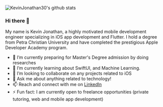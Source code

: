 ![KevinJonathan30's github stats](https://github-readme-stats.vercel.app/api?username=KevinJonathan30&show_icons=true&theme=transparent)

### Hi there 👋

My name is Kevin Jonathan, a highly motivated mobile development engineer specializing in iOS app development and Flutter. I hold a degree from Petra Christian University and have completed the prestigious Apple Developer Academy program.

- 🔭 I’m currently preparing for Master's Degree admission by doing researches
- 🌱 I’m currently learning about SwiftUI, and Machine Learning.
- 👯 I’m looking to collaborate on any projects related to iOS
- 💬 Ask me about anything related to technology!
- 📫 Reach and connect with me on [LinkedIn](https://www.linkedin.com/in/kevinjonathan-30/)
- ⚡ Fun fact: I am currently open to freelance opportunities (private tutoring, web and mobile app development)
